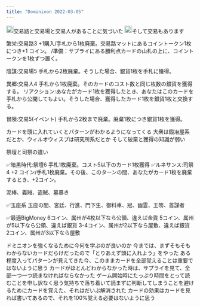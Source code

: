 ```yaml
---
title: "Domininon 2022-03-05"
---
```



<img src='https://scrapbox.io/api/pages/nishio/nishio/icon' alt='nishio.icon' height="19.5"/>交易路と交易場と交易人があることに気づいた
<img src='https://scrapbox.io/api/pages/nishio/human/icon' alt='human.icon' height="19.5"/>そして交易もあります

繁栄:交易路3 +1購入/手札から1枚廃棄。交易路マットにあるコイントークン1枚につき+1 コイン。
/準備：サプライにある勝利点カードの山札の上に、コイントークンを1枚ずつ置く。

陰謀:交易場5 手札から2枚廃棄。そうした場合、銀貨1枚を手札に獲得。

異郷:交易人4 手札から1枚廃棄。そのカードのコスト数と同じ枚数の銀貨を獲得する。
リアクション:あなたがカード1枚を獲得したとき、あなたはこのカードを手札から公開してもよい。そうした場合、獲得したカード1枚を銀貨1枚と交換する。

冒険:交易5(イベント) 手札から2枚まで廃棄。廃棄1枚につき銀貨1枚を獲得。


カードを頭に入れていくとパターンがわかるようになってくる
大衆は鍛冶屋系だとか、ウィルオウィスプは研究所系だとか
そして破棄と獲得の知識が弱い

祭壇と司祭の違い

✅暗黒時代:祭壇6 手札1枚廃棄。コスト5以下のカード1枚獲得
✅ルネサンス:司祭4	 +2 コイン/手札1枚廃棄。その後、このターンの間、あなたがカード1枚を廃棄するとき、+2コイン。

泥棒、義賊、盗賊、墓暴き

✅玉座系
玉座の間、宮廷、行進、門下生、御料車、冠、幽霊、王笏、首謀者

✅最適BigMoney
6コイン、属州が4枚以下なら公領、違えば金貨
5コイン、属州が5以下なら公領、違えば銀貨
3-4コイン、属州が2以下なら屋敷、違えば銀貨
2コイン、属州が3以下なら屋敷

ドミニオンを強くなるために今何を学ぶのが良いのか
今までは、まずそもそもわからないカードだらけだったので「とりあえず頭に入れよう」をやった
ある程度入ってパターンが見えてきた今、このままカードを全部覚えることは重要ではないように思う
カードがほとんどわからなかった時は、サプライを見て、全部一つ一つ読まなければならなかった
ゲーム開始時にたっぷり時間をとって読むことを申し訳なく思う気持ちで落ち着いて読まずに判断してしまうことを避けるためにカードを覚えた、それはだいぶ解消された
カードの効果はカードを見れば書いてあるので、それを100%覚える必要はないように思う


